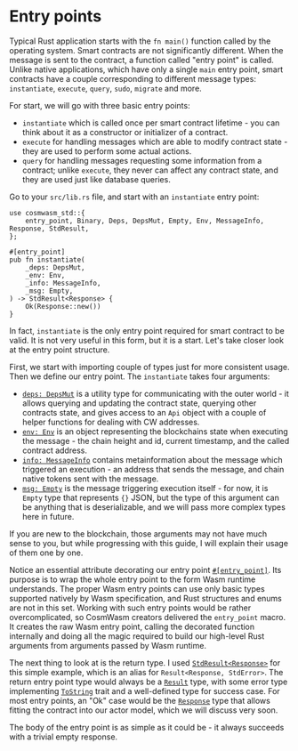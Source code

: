 # Entry points

Typical Rust application starts with the `fn main()` function called by the operating system.
Smart contracts are not significantly different. When the message is sent to the contract, a
function called "entry point" is called. Unlike native applications, which have only a single
`main` entry point, smart contracts have a couple corresponding to different message types:
`instantiate`, `execute`, `query`, `sudo`, `migrate` and more.

For start, we will go with three basic entry points:

* `instantiate` which is called once per smart contract lifetime - you can think about it as
  a constructor or initializer of a contract.
* `execute` for handling messages which are able to modify contract state - they are used to
  perform some actual actions.
* `query` for handling messages requesting some information from a contract; unlike `execute`,
  they never can affect any contract state, and they are used just like database queries.

Go to your `src/lib.rs` file, and start with an `instantiate` entry point:

```rust,noplayground
use cosmwasm_std::{
    entry_point, Binary, Deps, DepsMut, Empty, Env, MessageInfo, Response, StdResult,
};

#[entry_point]
pub fn instantiate(
    _deps: DepsMut,
    _env: Env,
    _info: MessageInfo,
    _msg: Empty,
) -> StdResult<Response> {
    Ok(Response::new())
}
```

In fact, `instantiate` is the only entry point required for smart contract to be valid. It is not
very useful in this form, but it is a start. Let's take closer look at the entry point structure.

First, we start with importing couple of types just for more consistent usage. Then we define our
entry point. The `instantiate` takes four arguments:

* [`deps: DepsMut`](https://docs.rs/cosmwasm-std/1.0.0/cosmwasm_std/struct.DepsMut.html)
  is a utility type for communicating with the outer world - it allows querying
  and updating the contract state, querying other contracts state, and gives access to an `Api`
  object with a couple of helper functions for dealing with CW addresses.
* [`env: Env`](https://docs.rs/cosmwasm-std/1.0.0/cosmwasm_std/struct.Env.html)
  is an object representing the blockchains state when executing the message - the
  chain height and id, current timestamp, and the called contract address.
* [`info: MessageInfo`](https://docs.rs/cosmwasm-std/1.0.0/cosmwasm_std/struct.MessageInfo.html)
  contains metainformation about the message which triggered an execution -
  an address that sends the message, and chain native tokens sent with the message.
* [`msg: Empty`](https://docs.rs/cosmwasm-std/1.0.0/cosmwasm_std/struct.Empty.html)
  is the message triggering execution itself - for now, it is `Empty` type that
  represents `{}` JSON, but the type of this argument can be anything that is deserializable,
  and we will pass more complex types here in future.

If you are new to the blockchain, those arguments may not have much sense to you, but while
progressing with this guide, I will explain their usage of them one by one.

Notice an essential attribute decorating our entry point
[`#[entry_point]`](https://docs.rs/cosmwasm-std/1.0.0/cosmwasm_std/attr.entry_point.html). Its purpose is to
wrap the whole entry point to the form Wasm runtime understands. The proper Wasm entry points
can use only basic types supported natively by Wasm specification, and Rust structures and enums
are not in this set. Working with such entry points would be rather overcomplicated, so CosmWasm
creators delivered the `entry_point` macro. It creates the raw Wasm entry point, calling the
decorated function internally and doing all the magic required to build our high-level Rust arguments
from arguments passed by Wasm runtime.

The next thing to look at is the return type. I used
[`StdResult<Response>`](https://docs.rs/cosmwasm-std/1.0.0/cosmwasm_std/type.StdResult.html) for this simple example,
which is an alias for `Result<Response, StdError>`. The return entry point type would always be a
[`Result`](https://doc.rust-lang.org/std/result/enum.Result.html) type, with some error type implementing
[`ToString`](https://doc.rust-lang.org/std/string/trait.ToString.html) trait and a well-defined type for success
case. For most entry points, an "Ok" case would be the
[`Response`](https://docs.rs/cosmwasm-std/1.0.0/cosmwasm_std/struct.Response.html) type that allows fitting the contract
into our actor model, which we will discuss very soon.

The body of the entry point is as simple as it could be - it always succeeds with a trivial empty response.
